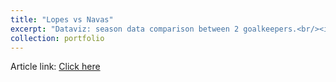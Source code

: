 ```yaml
---
title: "Lopes vs Navas"
excerpt: "Dataviz: season data comparison between 2 goalkeepers.<br/><img src='/images/lopes_navas.png'>"
collection: portfolio
---
```


Article link: <a href="https://theo-dipiazza.medium.com/lopes-vs-navas-4a4ea670f424">Click here</a>

